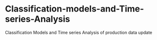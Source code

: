 # Classification-models-and-Time-series-Analysis
Classification Models and Time series Analysis of production data
update
